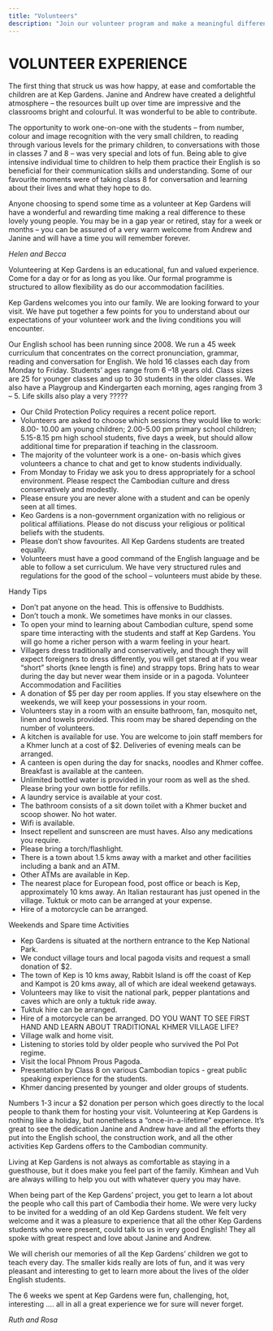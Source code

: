 ```yaml
---
title: "Volunteers"
description: "Join our volunteer program and make a meaningful difference in the lives of Cambodian youth"
---
```


# VOLUNTEER EXPERIENCE

The first thing that struck us was how happy, at
ease and comfortable the children are at Kep
Gardens. Janine and Andrew have created a
delightful atmosphere – the resources built up
over time are impressive and the classrooms
bright and colourful. It was wonderful to be able
to contribute.

The opportunity to work one-on-one with the
students – from number, colour and image
recognition with the very small children, to
reading through various levels for the primary
children, to conversations with those in classes
7 and 8 – was very special and lots of fun.
Being able to give intensive individual time to
children to help them practice their English is so
beneficial for their communication skills and
understanding. Some of our favourite moments
were of taking class 8 for conversation and
learning about their lives and what they hope to
do.

Anyone choosing to spend some time as a
volunteer at Kep Gardens will have a wonderful
and rewarding time making a real difference to
these lovely young people. You may be in a
gap year or retired, stay for a week or months –
you can be assured of a very warm welcome
from Andrew and Janine and will have a time
you will remember forever.

*Helen and Becca*

Volunteering at Kep Gardens is an
educational, fun and valued experience.
Come for a day or for as long as you like. Our
formal programme is structured to allow
flexibility as do our accommodation facilities.

Kep Gardens welcomes you into our family.
We are looking forward to your visit. We have
put together a few points for you to
understand about our expectations of your
volunteer work and the living conditions you
will encounter.

Our English school has been running since
2008. We run a 45 week curriculum that
concentrates on the correct pronunciation,
grammar, reading and conversation for
English. We hold 16 classes each day from
Monday to Friday. Students’ ages range from
6 –18 years old. Class sizes are 25 for
younger classes and up to 30 students in the
older classes. We also have a Playgroup and
Kindergarten each morning, ages ranging
from 3 – 5. Life skills also play a very ?????

- Our Child Protection Policy requires a
recent police report.
-  Volunteers are asked to choose which
sessions they would like to work: 8.00-
10.00 am young children; 2.00-5.00 pm
primary school children; 5.15-8.15 pm high
school students, five days a week, but
should allow additional time for preparation
if teaching in the classroom.
- The majority of the volunteer work is a one-
on-basis which gives volunteers a chance
to chat and get to know students
individually.
- From Monday to Friday we ask you to
dress appropriately for a school
environment. Please respect the
Cambodian culture and dress
conservatively and modestly.
- Please ensure you are never alone with a
student and can be openly seen at all
times.
- Keo Gardens is a non-government
organization with no religious or political
affiliations. Please do not discuss your
religious or political beliefs with the
students.
- Please don’t show favourites. All Kep
Gardens students are treated equally.
- Volunteers must have a good command of
the English language and be able to follow
a set curriculum. We have very structured
rules and regulations for the good of the
school – volunteers must abide by these.

Handy Tips
- Don’t pat anyone on the head. This is
offensive to Buddhists.
- Don’t touch a monk. We sometimes have
monks in our classes.
- To open your mind to learning about
Cambodian culture, spend some spare
time interacting with the students and staff
at Kep Gardens. You will go home a richer
person with a warm feeling in your heart.
- Villagers dress traditionally and
conservatively, and though they will expect
foreigners to dress differently, you will get
stared at if you wear “short” shorts (knee
length is fine) and strappy tops. Bring hats
to wear during the day but never wear
them inside or in a pagoda.
Volunteer Accommodation and
Facilities
- A donation of $5 per day per room applies.
If you stay elsewhere on the weekends, we
will keep your possessions in your
room.
- Volunteers stay in a room with an ensuite
bathroom, fan, mosquito net, linen and
towels provided. This room may be shared
depending on the number of volunteers.
- A kitchen is available for use. You are
welcome to join staff members for a Khmer
lunch at a cost of $2. Deliveries of evening
meals can be arranged.
- A canteen is open during the day for
snacks, noodles and Khmer coffee.
Breakfast is available at the canteen.
- Unlimited bottled water is provided in your
room as well as the shed. Please bring
your own bottle for refills.
- A laundry service is available at your cost.
- The bathroom consists of a sit down toilet
with a Khmer bucket and scoop shower.
No hot water.
- Wifi is available.
- Insect repellent and sunscreen are must
haves. Also any medications you require.
- Please bring a torch/flashlight.
- There is a town about 1.5 kms away with a
market and other facilities including a bank
and an ATM.
- Other ATMs are available in Kep.
- The nearest place for European food, post
office or beach is Kep, approximately 10
kms away. An Italian restaurant has just
opened in the village.
Tuktuk or moto can be arranged at your
expense.
- Hire of a motorcycle can be arranged.

Weekends and Spare time Activities
- Kep Gardens is situated at the northern
entrance to the Kep National Park.
- We conduct village tours and local pagoda
visits and request a small donation of $2.
- The town of Kep is 10 kms away, Rabbit
Island is off the coast of Kep and Kampot
is 20 kms away, all of which are ideal
weekend getaways.
- Volunteers may like to visit the national
park, pepper plantations and caves which
are only a tuktuk ride away.
- Tuktuk hire can be arranged.
- Hire of a motorcycle can be arranged.
DO YOU WANT TO SEE FIRST HAND
AND LEARN ABOUT TRADITIONAL
KHMER VILLAGE LIFE?
- Village walk and home visit.
- Listening to stories told by older people
who survived the Pol Pot regime.
- Visit the local Phnom Prous Pagoda.
- Presentation by Class 8 on various
Cambodian topics - great public speaking
experience for the students.
- Khmer dancing presented by younger and
older groups of students.

Numbers 1-3 incur a $2 donation per
person which goes directly to the local
people to thank them for hosting your visit.
Volunteering at Kep Gardens is nothing like a
holiday, but nonetheless a “once-in-a-lifetime”
experience. It’s great to see the dedication
Janine and Andrew have and all the efforts
they put into the English school, the
construction work, and all the other activities Kep
Gardens offers to the Cambodian
community.

Living at Kep Gardens is not always as
comfortable as staying in a guesthouse, but it
does make you feel part of the family.
Kimhean and Vuh are always willing to help
you out with whatever query you may have.

When being part of the Kep Gardens’ project,
you get to learn a lot about the people who call
this part of Cambodia their home. We were
very lucky to be invited for a wedding of an old
Kep Gardens student. We felt very welcome
and it was a pleasure to experience that all the
other Kep Gardens students who were
present, could talk to us in very good English!
They all spoke with great respect and love
about Janine and Andrew.

We will cherish our memories of all the Kep
Gardens’ children we got to teach every day.
The smaller kids really are lots of fun, and it
was very pleasant and interesting to get to
learn more about the lives of the older English
students.

The 6 weeks we spent at Kep Gardens were
fun, challenging, hot, interesting …. all in all a
great experience we for sure will never forget.

*Ruth and Rosa*

